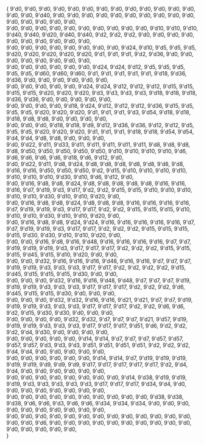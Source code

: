 {
9'd0,  9'd0,  9'd0,  9'd0,  9'd0,  9'd0,  9'd0,  9'd0,  9'd0,  9'd0,  9'd0,  9'd0,  9'd0,  9'd0,  9'd0,  9'd40, 9'd0,  9'd0,  9'd0,  9'd0,  9'd0,  9'd0,  9'd0,  9'd0,  9'd0,  9'd0,  9'd0,  9'd0,  9'd0,  9'd0,  9'd0,  
9'd0,  9'd0,  9'd0,  9'd0,  9'd0,  9'd0,  9'd0,  9'd0,  9'd0,  9'd0,  9'd10, 9'd10, 9'd10, 9'd40, 9'd40, 9'd20, 9'd40, 9'd40, 9'd2,  9'd2,  9'd2,  9'd0,  9'd0,  9'd0,  9'd0,  9'd0,  9'd0,  9'd0,  9'd0,  9'd0,  9'd0,  
9'd0,  9'd0,  9'd0,  9'd0,  9'd0,  9'd0,  9'd0,  9'd0,  9'd24, 9'd10, 9'd5,  9'd5,  9'd5,  9'd20, 9'd20, 9'd20, 9'd20, 9'd20, 9'd1,  9'd1,  9'd1,  9'd2,  9'd36, 9'd0,  9'd0,  9'd0,  9'd0,  9'd0,  9'd0,  9'd0,  9'd0,  
9'd0,  9'd0,  9'd0,  9'd0,  9'd0,  9'd0,  9'd24, 9'd24, 9'd12, 9'd5,  9'd5,  9'd5,  9'd5,  9'd5,  9'd60, 9'd60, 9'd60, 9'd1,  9'd1,  9'd1,  9'd1,  9'd1,  9'd18, 9'd36, 9'd36, 9'd0,  9'd0,  9'd0,  9'd0,  9'd0,  9'd0,  
9'd0,  9'd0,  9'd0,  9'd0,  9'd0,  9'd24, 9'd24, 9'd12, 9'd12, 9'd12, 9'd15, 9'd15, 9'd15, 9'd15, 9'd20, 9'd20, 9'd20, 9'd3,  9'd3,  9'd3,  9'd3,  9'd18, 9'd18, 9'd18, 9'd36, 9'd36, 9'd0,  9'd0,  9'd0,  9'd0,  9'd0,  
9'd0,  9'd0,  9'd0,  9'd0,  9'd18, 9'd24, 9'd12, 9'd12, 9'd12, 9'd36, 9'd15, 9'd5,  9'd5,  9'd5,  9'd20, 9'd20, 9'd20, 9'd1,  9'd1,  9'd1,  9'd3,  9'd54, 9'd18, 9'd18, 9'd18, 9'd8,  9'd8,  9'd0,  9'd0,  9'd0,  9'd0,  
9'd0,  9'd0,  9'd0,  9'd18, 9'd18, 9'd9,  9'd12, 9'd36, 9'd36, 9'd12, 9'd12, 9'd5,  9'd5,  9'd5,  9'd20, 9'd20, 9'd20, 9'd1,  9'd1,  9'd1,  9'd18, 9'd18, 9'd54, 9'd54, 9'd4,  9'd4,  9'd8,  9'd8,  9'd0,  9'd0,  9'd0,  
9'd0,  9'd22, 9'd11, 9'd33, 9'd11, 9'd11, 9'd11, 9'd11, 9'd11, 9'd8,  9'd8,  9'd8,  9'd8,  9'd50, 9'd50, 9'd50, 9'd50, 9'd50, 9'd10, 9'd10, 9'd10, 9'd10, 9'd6,  9'd6,  9'd6,  9'd6,  9'd6,  9'd18, 9'd6,  9'd12, 9'd0,     
9'd0,  9'd22, 9'd11, 9'd8,  9'd24, 9'd8,  9'd8,  9'd8,  9'd8,  9'd8,  9'd8,  9'd8,  9'd16, 9'd16, 9'd50, 9'd50, 9'd50, 9'd2,  9'd15, 9'd10, 9'd10, 9'd10, 9'd10, 9'd10, 9'd10, 9'd10, 9'd30, 9'd10, 9'd6,  9'd12, 9'd0,     
9'd0,  9'd16, 9'd8,  9'd8,  9'd24, 9'd8,  9'd8,  9'd8,  9'd8,  9'd8,  9'd16, 9'd16, 9'd16, 9'd7,  9'd19, 9'd3,  9'd17, 9'd2,  9'd2,  9'd15, 9'd15, 9'd10, 9'd10, 9'd10, 9'd10, 9'd10, 9'd30, 9'd10, 9'd10, 9'd20, 9'd0,     
9'd0,  9'd16, 9'd8,  9'd8,  9'd24, 9'd8,  9'd8,  9'd8,  9'd16, 9'd16, 9'd16, 9'd16, 9'd7,  9'd19, 9'd19, 9'd3,  9'd17, 9'd17, 9'd2,  9'd2,  9'd15, 9'd15, 9'd15, 9'd10, 9'd10, 9'd10, 9'd30, 9'd10, 9'd10, 9'd20, 9'd0,     
9'd0,  9'd16, 9'd8,  9'd8,  9'd24, 9'd24, 9'd16, 9'd16, 9'd16, 9'd16, 9'd16, 9'd7,  9'd7,  9'd19, 9'd19, 9'd3,  9'd17, 9'd17, 9'd2,  9'd2,  9'd2,  9'd15, 9'd15, 9'd15, 9'd15, 9'd30, 9'd30, 9'd10, 9'd10, 9'd20, 9'd0,     
9'd0,  9'd0,  9'd16, 9'd8,  9'd16, 9'd48, 9'd16, 9'd16, 9'd16, 9'd16, 9'd7,  9'd7,  9'd19, 9'd19, 9'd19, 9'd3,  9'd17, 9'd17, 9'd17, 9'd2,  9'd2,  9'd2,  9'd15, 9'd15, 9'd15, 9'd45, 9'd15, 9'd10, 9'd20, 9'd0,  9'd0,     
9'd0,  9'd0,  9'd32, 9'd16, 9'd16, 9'd16, 9'd48, 9'd16, 9'd16, 9'd7,  9'd7,  9'd7,  9'd19, 9'd19, 9'd3,  9'd3,  9'd3,  9'd17, 9'd17, 9'd2,  9'd2,  9'd2,  9'd2,  9'd15, 9'd45, 9'd15, 9'd15, 9'd15, 9'd30, 9'd0,  9'd0,     
9'd0,  9'd0,  9'd0,  9'd32, 9'd16, 9'd16, 9'd48, 9'd48, 9'd7,  9'd7,  9'd7,  9'd19, 9'd19, 9'd19, 9'd3,  9'd3,  9'd3,  9'd17, 9'd17, 9'd17, 9'd2,  9'd2,  9'd2,  9'd6,  9'd45, 9'd15, 9'd15, 9'd30, 9'd0,  9'd0,  9'd0,     
9'd0,  9'd0,  9'd0,  9'd32, 9'd32, 9'd16, 9'd16, 9'd21, 9'd21, 9'd7,  9'd7,  9'd19, 9'd19, 9'd19, 9'd3,  9'd3,  9'd3,  9'd17, 9'd17, 9'd17, 9'd2,  9'd2,  9'd6,  9'd6,  9'd2,  9'd15, 9'd30, 9'd30, 9'd0,  9'd0,  9'd0,     
9'd0,  9'd0,  9'd0,  9'd0,  9'd32, 9'd32, 9'd7,  9'd7,  9'd7,  9'd21, 9'd57, 9'd19, 9'd19, 9'd19, 9'd3,  9'd3,  9'd3,  9'd17, 9'd17, 9'd17, 9'd51, 9'd6,  9'd2,  9'd2,  9'd2,  9'd4,  9'd30, 9'd0,  9'd0,  9'd0,  9'd0,     
9'd0,  9'd0,  9'd0,  9'd0,  9'd0,  9'd14, 9'd14, 9'd7,  9'd7,  9'd7,  9'd57, 9'd57, 9'd57, 9'd57, 9'd3,  9'd3,  9'd3,  9'd51, 9'd51, 9'd51, 9'd51, 9'd2,  9'd2,  9'd2,  9'd4,  9'd4,  9'd0,  9'd0,  9'd0,  9'd0,  9'd0,     
9'd0,  9'd0,  9'd0,  9'd0,  9'd0,  9'd0,  9'd14, 9'd14, 9'd7,  9'd19, 9'd19, 9'd19, 9'd19, 9'd19, 9'd9,  9'd9,  9'd9,  9'd17, 9'd17, 9'd17, 9'd17, 9'd17, 9'd2,  9'd4,  9'd4,  9'd0,  9'd0,  9'd0,  9'd0,  9'd0,  9'd0,     
9'd0,  9'd0,  9'd0,  9'd0,  9'd0,  9'd0,  9'd0,  9'd0,  9'd14, 9'd38, 9'd19, 9'd19, 9'd19, 9'd3,  9'd3,  9'd3,  9'd3,  9'd3,  9'd17, 9'd17, 9'd17, 9'd34, 9'd4,  9'd0,  9'd0,  9'd0,  9'd0,  9'd0,  9'd0,  9'd0,  9'd0,     
9'd0,  9'd0,  9'd0,  9'd0,  9'd0,  9'd0,  9'd0,  9'd0,  9'd0,  9'd0,  9'd38, 9'd38, 9'd38, 9'd6,  9'd6,  9'd3,  9'd6,  9'd6,  9'd34, 9'd34, 9'd34, 9'd0,  9'd0,  9'd0,  9'd0,  9'd0,  9'd0,  9'd0,  9'd0,  9'd0,  9'd0,     
9'd0,  9'd0,  9'd0,  9'd0,  9'd0,  9'd0,  9'd0,  9'd0,  9'd0,  9'd0,  9'd0,  9'd0,  9'd0,  9'd0,  9'd0,  9'd6,  9'd0,  9'd0,  9'd0,  9'd0,  9'd0,  9'd0,  9'd0,  9'd0,  9'd0,  9'd0,  9'd0,  9'd0,  9'd0,  9'd0,  9'd0,     
}
